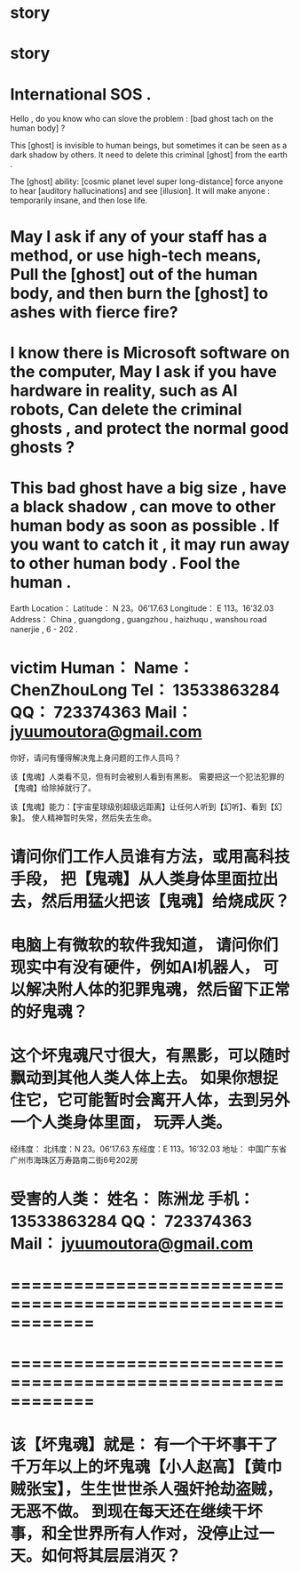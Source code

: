# story
story
============================================================
International SOS .
============================================================
Hello , do you know who can slove the problem : [bad ghost tach on the human body] ?

This [ghost] is invisible to human beings, but sometimes it can be seen as a dark shadow by others.
It need to delete this criminal [ghost] from the earth .

The [ghost] ability: [cosmic planet level super long-distance] force anyone to hear [auditory hallucinations] and see [illusion].
It will make anyone : temporarily insane, and then lose life.

May I ask if any of your staff has a method, or use high-tech means,
Pull the [ghost] out of the human body, and then burn the [ghost] to ashes with fierce fire?
============================================================
I know there is Microsoft software on the computer,
May I ask if you have hardware in reality, such as AI robots,
Can delete the criminal ghosts , and protect the normal good ghosts ?
============================================================
This bad ghost have a big size , have a black shadow , can move to other human body as soon as possible .
If you want to catch it , it may run away to other human body .
Fool the human .
============================================================
Earth Location：
Latitude：	N 23。06’17.63
Longitude：	E 113。16’32.03
Address：	China , guangdong , guangzhou , haizhuqu , wanshou road nanerjie , 6 - 202 .

victim Human：
Name：	ChenZhouLong
Tel：	13533863284
QQ：	723374363
Mail：	jyuumoutora@gmail.com
============================================================
你好，请问有懂得解决鬼上身问题的工作人员吗？

该【鬼魂】人类看不见，但有时会被别人看到有黑影。
需要把这一个犯法犯罪的【鬼魂】给除掉就行了。

该【鬼魂】能力：【宇宙星球级别超级远距离】让任何人听到【幻听】、看到【幻象】。
使人精神暂时失常，然后失去生命。

请问你们工作人员谁有方法，或用高科技手段，
把【鬼魂】从人类身体里面拉出去，然后用猛火把该【鬼魂】给烧成灰？
============================================================
电脑上有微软的软件我知道，
请问你们现实中有没有硬件，例如AI机器人，
可以解决附人体的犯罪鬼魂，然后留下正常的好鬼魂？
============================================================
这个坏鬼魂尺寸很大，有黑影，可以随时飘动到其他人类人体上去。
如果你想捉住它，它可能暂时会离开人体，去到另外一个人类身体里面，
玩弄人类。
============================================================
经纬度：
北纬度：N 23。06’17.63
东经度：E 113。16’32.03
地址：	中国广东省广州市海珠区万寿路南二街6号202房

受害的人类：
姓名：	陈洲龙
手机：	13533863284
QQ：	723374363
Mail：	jyuumoutora@gmail.com
============================================================
============================================================
============================================================
============================================================
============================================================
该【坏鬼魂】就是：
有一个干坏事干了千万年以上的坏鬼魂【小人赵高】【黄巾贼张宝】，生生世世杀人强奸抢劫盗贼，无恶不做。
到现在每天还在继续干坏事，和全世界所有人作对，没停止过一天。如何将其层层消灭？
============================================================
